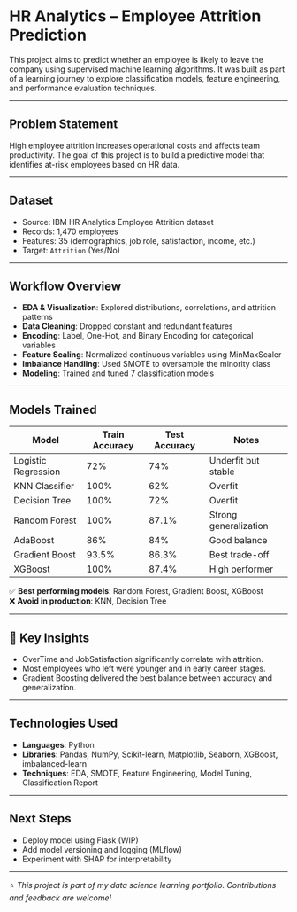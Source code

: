 # HR Analytics – Employee Attrition Prediction

This project aims to predict whether an employee is likely to leave the company using supervised machine learning algorithms. It was built as part of a learning journey to explore classification models, feature engineering, and performance evaluation techniques.

---

##  Problem Statement

High employee attrition increases operational costs and affects team productivity. The goal of this project is to build a predictive model that identifies at-risk employees based on HR data.

---

## Dataset

- Source: IBM HR Analytics Employee Attrition dataset  
- Records: 1,470 employees  
- Features: 35 (demographics, job role, satisfaction, income, etc.)  
- Target: `Attrition` (Yes/No)

---

##  Workflow Overview

- **EDA & Visualization**: Explored distributions, correlations, and attrition patterns  
- **Data Cleaning**: Dropped constant and redundant features  
- **Encoding**: Label, One-Hot, and Binary Encoding for categorical variables  
- **Feature Scaling**: Normalized continuous variables using MinMaxScaler  
- **Imbalance Handling**: Used SMOTE to oversample the minority class  
- **Modeling**: Trained and tuned 7 classification models  

---

##  Models Trained

| Model               | Train Accuracy | Test Accuracy | Notes                     |
|--------------------|----------------|---------------|---------------------------|
| Logistic Regression| 72%            | 74%           | Underfit but stable       |
| KNN Classifier     | 100%           | 62%           | Overfit                   |
| Decision Tree      | 100%           | 72%           | Overfit                   |
| Random Forest      | 100%           | 87.1%         | Strong generalization     |
| AdaBoost           | 86%            | 84%           | Good balance              |
| Gradient Boost     | 93.5%          | 86.3%         | Best trade-off            |
| XGBoost            | 100%           | 87.4%         | High performer            |

✅ **Best performing models**: Random Forest, Gradient Boost, XGBoost  
❌ **Avoid in production**: KNN, Decision Tree

---

## 📌 Key Insights

- OverTime and JobSatisfaction significantly correlate with attrition.
- Most employees who left were younger and in early career stages.
- Gradient Boosting delivered the best balance between accuracy and generalization.

---

##  Technologies Used

- **Languages**: Python
- **Libraries**: Pandas, NumPy, Scikit-learn, Matplotlib, Seaborn, XGBoost, imbalanced-learn
- **Techniques**: EDA, SMOTE, Feature Engineering, Model Tuning, Classification Report

---

##  Next Steps

- Deploy model using Flask (WIP)
- Add model versioning and logging (MLflow)
- Experiment with SHAP for interpretability

---

⭐️ *This project is part of my data science learning portfolio. Contributions and feedback are welcome!*  

